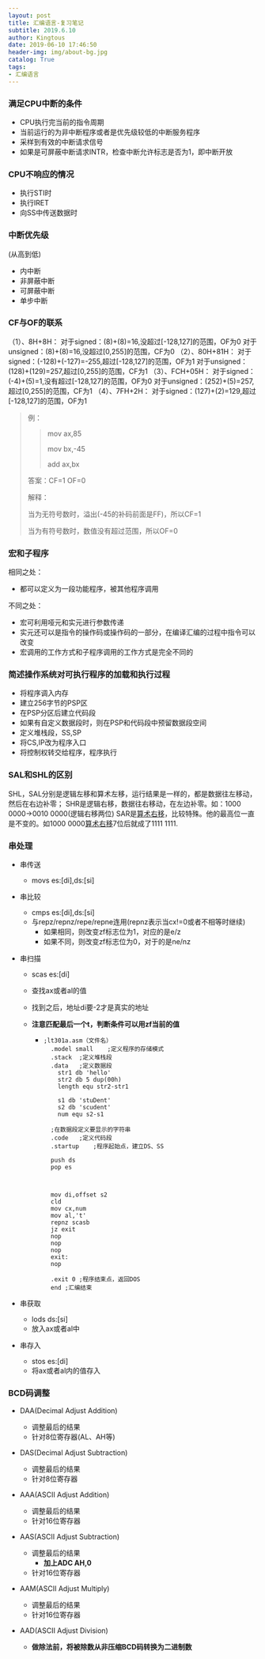 ```yaml
---
layout: post
title: 汇编语言-复习笔记
subtitle: 2019.6.10
author: Kingtous
date: 2019-06-10 17:46:50
header-img: img/about-bg.jpg
catalog: True
tags:
- 汇编语言
---
```


### 满足CPU中断的条件

- CPU执行完当前的指令周期
- 当前运行的为非中断程序或者是优先级较低的中断服务程序
- 采样到有效的中断请求信号
- 如果是可屏蔽中断请求INTR，检查中断允许标志是否为1，即中断开放



### CPU不响应的情况

- 执行STI时
- 执行IRET
- 向SS中传送数据时



### 中断优先级

(从高到低)

- 内中断
- 非屏蔽中断
- 可屏蔽中断
- 单步中断



### CF与OF的联系

（1）、8H+8H： 
对于signed：(8)+(8)=16,没超过[-128,127]的范围，OF为0 
对于unsigned：(8)+(8)=16,没超过[0,255]的范围，CF为0 
（2）、80H+81H： 
对于signed：(-128)+(-127)=-255,超过[-128,127]的范围，OF为1 
对于unsigned：(128)+(129)=257,超过[0,255]的范围，CF为1 
（3）、FCH+05H： 
对于signed：(-4)+(5)=1,没有超过[-128,127]的范围，OF为0 
对于unsigned：(252)+(5)=257,超过[0,255]的范围，CF为1 
（4）、7FH+2H： 
对于signed：(127)+(2)=129,超过[-128,127]的范围，OF为1 

> 例：
>
> > mov ax,85
> >
> > mov bx,-45
> >
> > add ax,bx
>
> 答案：CF=1 OF=0
>
> 解释：
>
> 当为无符号数时，溢出(-45的补码前面是FF)，所以CF=1
>
> 当为有符号数时，数值没有超过范围，所以OF=0



### 宏和子程序

相同之处：

- 都可以定义为一段功能程序，被其他程序调用

不同之处：

- 宏可利用哑元和实元进行参数传递
- 实元还可以是指令的操作码或操作码的一部分，在编译汇编的过程中指令可以改变
- 宏调用的工作方式和子程序调用的工作方式是完全不同的



### 简述操作系统对可执行程序的加载和执行过程

- 将程序调入内存
- 建立256字节的PSP区
- 在PSP分区后建立代码段
- 如果有自定义数据段时，则在PSP和代码段中预留数据段空间
- 定义堆栈段，SS,SP
- 将CS,IP改为程序入口
- 将控制权转交给程序，程序执行



### SAL和SHL的区别

SHL，SAL分别是逻辑左移和算术左移，运行结果是一样的，都是数据往左移动，然后在右边补零；
SHR是逻辑右移，数据往右移动，在左边补零。如：1000 0000->0010 0000(逻辑右移两位)
SAR是[算术右移](https://www.baidu.com/s?wd=算术右移&tn=SE_PcZhidaonwhc_ngpagmjz&rsv_dl=gh_pc_zhidao)，比较特殊。他的最高位一直是不变的。如1000 0000[算术右移](https://www.baidu.com/s?wd=算术右移&tn=SE_PcZhidaonwhc_ngpagmjz&rsv_dl=gh_pc_zhidao)7位后就成了1111 1111.





### 串处理

- 串传送

  - movs es:[di],ds:[si]

- 串比较

  - cmps es:[di],ds:[si]
  - 与repz/repnz/repe/repne连用(repnz表示当cx!=0或者不相等时继续)
    - 如果相同，则改变zf标志位为1，对应的是e/z
    - 如果不同，则改变zf标志位为0，对于的是ne/nz

- 串扫描

  - scas es:[di]

  - 查找ax或者al的值

  - 找到之后，地址di要-2才是真实的地址

  - **注意匹配最后一个t，判断条件可以用zf当前的值**

    - ```assembly
      ;lt301a.asm（文件名）
      	.model small	;定义程序的存储模式
      	.stack	;定义堆栈段
      	.data	;定义数据段
          str1 db 'hello'
          str2 db 5 dup(00h)
          length equ str2-str1
          
          s1 db 'stuDent'
          s2 db 'scudent'
          num equ s2-s1
          
      	;在数据段定义要显示的字符串
      	.code	;定义代码段
      	.startup	;程序起始点，建立DS、SS
      	
      	push ds
      	pop es
      	
      	
      	
      	mov di,offset s2
      	cld
      	mov cx,num
      	mov al,'t'
      	repnz scasb
      	jz exit
      	nop
      	nop
      	nop
      	exit:
      	nop
      	
      	.exit 0	;程序结束点，返回DOS
      	end	;汇编结束
      ```

- 串获取

  - lods ds:[si]
  - 放入ax或者al中

- 串存入

  - stos es:[di]
  - 将ax或者al内的值存入



### BCD码调整

- DAA(Decimal Adjust Addition)
  - 调整最后的结果
  - 针对8位寄存器(AL、AH等)

- DAS(Decimal Adjust Subtraction)
  - 调整最后的结果
  - 针对8位寄存器
- AAA(ASCII Adjust Addition)
  - 调整最后的结果
  - 针对16位寄存器

- AAS(ASCII Adjust Subtraction)
  - 调整最后的结果
    - **加上ADC AH,0**
  - 针对16位寄存器

- AAM(ASCII Adjust Multiply)
  - 调整最后的结果
  - 针对16位寄存器
- AAD(ASCII Adjust Division)
  - **做除法前，将被除数从非压缩BCD码转换为二进制数**
